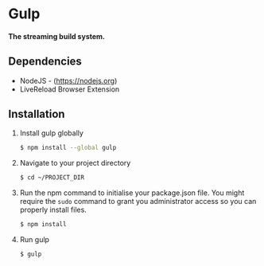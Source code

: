# Gulp
#### The streaming build system.

## Dependencies

* NodeJS - (https://nodejs.org)
* LiveReload Browser Extension


## Installation

1. Install gulp globally

    ```sh
    $ npm install --global gulp
    ```

2.  Navigate to your project directory

    ```sh 
    $ cd ~/PROJECT_DIR
    ```
 
3. Run the npm command to initialise your package.json file. You might require the `sudo` command to grant you administrator access so you can properly install files.

    ```sh
    $ npm install
    ```

4. Run gulp

    ```sh
    $ gulp
    ```
